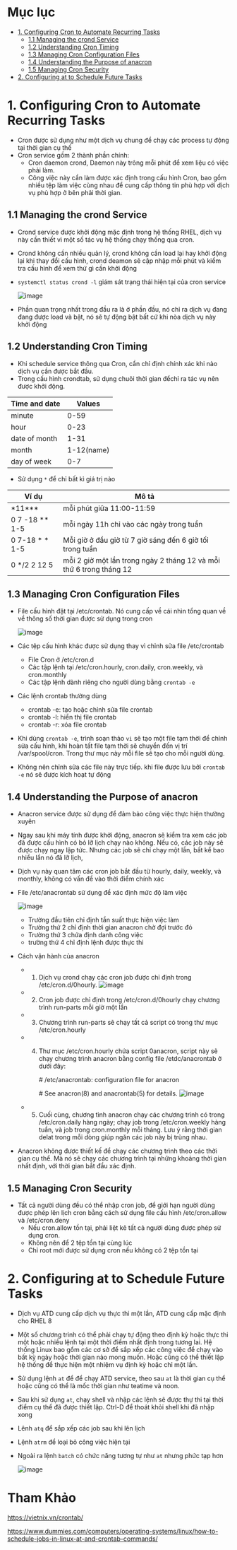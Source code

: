 # Mục lục
- [1. Configuring Cron to Automate Recurring Tasks ](#1)
  - [1.1 Managing the crond Service](#11)
  - [1.2 Understanding Cron Timing](#12)
  - [1.3 Managing Cron Configuration Files](#13)
  - [1.4 Understanding the Purpose of anacron](#14)
  - [1.5 Managing Cron Security](#15)
- [2. Configuring at to Schedule Future Tasks](#2)

<a name = '1'></a>
# 1. Configuring Cron to Automate Recurring Tasks
- Cron được sử dụng như một dịch vụ chung để chạy các process tự động tại thời gian cụ thể
- Cron service gồm 2 thành phần chính: 
  - Cron daemon crond,  Daemon này trông mỗi phút để xem liệu có việc phải làm. 
  - Công việc này cần làm được xác định trong cấu hình Cron, bao gồm nhiều tệp làm việc cùng nhau để cung cấp thông tin phù hợp với dịch vụ phù hợp ở bên phải thời gian.

<a name = '11'></a>
## 1.1 Managing the crond Service
- Crond service được khởi động mặc định trong hệ thống RHEL, dịch vụ này cần thiết vì một số tác vụ hệ thống chạy thống qua cron.
- Crond không cần nhiều quản lý, crond không cần load lại hay khởi động lại khi thay đổi cấu hình, crond deamon sẽ cập nhập mỗi phút và kiểm tra cấu hình để xem thứ gì cần khởi động

- `systemctl status crond -l` giám sát trạng thái hiện tại của cron service

  ![image](image/Screenshot_70.png)

- Phần quan trọng nhất trong đầu ra là ở phần đầu, nó chỉ ra dịch vụ đang đang được load và bật, nó sẽ tự động bật bất cứ khi nòa dịch vụ này khởi động 

<a name = '12'></a>
## 1.2 Understanding Cron Timing

- Khi schedule service thông qua Cron, cần chỉ định chính xác khi nào dịch vụ cần được bắt đầu.
- Trong cấu hình crondtab, sử dụng chuõi thời gian đểchỉ ra tác vụ nên được khởi động. 

Time and date | Values 
---|---
minute | 0-59
hour | 0-23 
date of month | 1-31
month | 1-12(name)
day of week | 0-7

- Sử dụng `*` để chỉ bất kì giá trị nào

Ví dụ | Mô tả
---|---
\*11*** | mỗi phút giữa 11:00-11:59
0 7 -18 ** 1-5  | mỗi ngày 11h chỉ vào các ngày trong tuần 
0 7-18 * * 1-5 |Mỗi giờ ở đầu giờ từ 7 giờ sáng đến 6 giờ tối trong tuần 
0 */2 2 12 5| mỗi 2 giờ một lần trong ngày 2 tháng 12 và mỗi thứ 6 trong tháng 12 

<a name = '13'></a>
## 1.3 Managing Cron Configuration Files

- File cấu hình đặt tại /etc/crontab. Nó cung cấp về cái nhìn tổng quan về về thông số thời gian được sử dụng  trong  cron
 
  ![image](image/Screenshot_71.png)

- Các tệp cấu hình khác được sử dụng thay vì chỉnh sửa file /etc/crontab
  - File Cron ở /etc/cron.d
  - Các tập lệnh tại  /etc/cron.hourly, cron.daily, cron.weekly, và cron.monthly
  - Các tập lệnh dành riêng cho người dùng bằng `crontab -e`
- Các lệnh crontab thường dùng
  - crontab -e: tạo hoặc chỉnh sửa file crontab 
  - crontab -l: hiển thị file crontab 
  - crontab -r: xóa file crontab
- Khi dùng `crontab -e`, trình soạn thảo `vi` sẽ tạo một file tạm thời để chỉnh sửa cấu hình, khi hoàn tất file tạm thời sẽ chuyển đến vị trí /var/spool/cron. Trong thư mục này mỗi file sẽ tạo cho mỗi người dùng.
- Không nên chỉnh sửa các file này trực tiếp. khi file được lưu bởi `crontab -e` nó sẽ được kích hoạt tự động



<a name = '14'></a>
## 1.4 Understanding the Purpose of anacron
- Anacron service được sử dụng để đảm bảo công việc thực hiện thường xuyên
- Ngay sau khi máy tính được khởi động, anacron sẽ kiểm tra xem các job đã được cấu hình có bỏ lỡ lịch chạy nào không. Nếu có, các job này sẽ được chạy ngay lập tức. Nhưng các job sẽ chỉ chạy một lần, bất kể bao nhiều lần nó đã lỡ lịch,

- Dịch vụ này quan tâm các cron job bắt đầu từ hourly, daily, weekly, và  monthly, không có vấn đề vào thời điểm chính xác
- File /etc/anacrontab sử dụng để xác định mức độ làm việc

  ![image](image/Screenshot_72.png)

  - Trường đầu tiên chỉ định tần suất thực hiện việc làm 
  - Trường thứ 2 chỉ định thời gian anacron chờ đợi trước đó  
  - Trường thứ 3 chứa định danh công việc
  - trường thứ 4 chỉ định lệnh được thực thi
- Cách vận hành của anacron
  - 1. Dịch vụ crond chạy các cron job được chỉ định trong /etc/cron.d/0hourly.
    ![image](image/Screenshot_162.png)
  - 2. Cron job được chỉ định trong /etc/cron.d/0hourly chạy chương trình run-parts mỗi giờ một lần
  - 3. Chương trình run-parts sẽ chạy tất cả script có trong thư mục /etc/cron.hourly
  - 4. Thư mục /etc/cron.hourly chứa script 0anacron, script này sẽ chạy chương trình anacron bằng config file /etdc/anacrontab  ở dưới đây:

         \# /etc/anacrontab: configuration file for anacron

         \# See anacron(8) and anacrontab(5) for details.
    ![image](image/Screenshot_163.png)

  - 5. Cuối cùng, chương tình anacron chạy các chương trình có trong /etc/cron.daily hàng ngày; chạy job trong /etc/cron.weekly hàng tuần, và job trong cron.monthly mỗi tháng. Lưu ý rằng thời gian delat trong mỗi dòng giúp ngăn các job này bị trùng nhau.
- Anacron không được thiết kế để chạy các chương trình theo các thời gian cụ thể. Mà nó sẽ chạy các chương trình tại những khoảng thời gian nhất định, với thời gian bắt đầu xác định.


<a name = '15'></a>
## 1.5 Managing Cron Security

- Tất cả người dùng đều có thể nhập cron job, để giới hạn người dùng được phép lên lịch cron bằng cách sử dụng file cấu hình /etc/cron.allow và /etc/cron.deny
  - Nếu cron.allow tồn tại, phải liệt kê tất cả người dùng được phép sử dụng cron.
  - Không nên để 2 tệp tồn tại cùng lúc 
  - Chỉ root mới được sử dụng cron nếu không có 2 tệp tồn tại

<a name = '2'></a>
# 2. Configuring at to Schedule Future Tasks

- Dịch vụ ATD cung cấp dịch vụ thực thi một lần, ATD cung cấp mặc định cho RHEL 8 
- Một số chương trình có thể phải chạy tự động theo định kỳ hoặc thực thi một hoặc nhiều lệnh tại một thời điểm nhất định trong tương lai. Hệ thống Linux  bao gồm các cơ sở để sắp xếp các công việc để chạy vào bất kỳ ngày hoặc thời gian nào mong muốn. Hoặc cũng có thể thiết lập hệ thống để thực hiện một nhiệm vụ định kỳ hoặc chỉ một lần. 
- Sử dụng lệnh `at` để để chạy ATD service, theo sau `at` là thời gian cụ thể hoặc cũng có thể là  mốc thời gian  như teatime và noon. 
- Sau khi sử dụng `at`, chạy shell và nhập các lệnh sẽ được thự thi tại thời điểm cụ thể đã được thiết lập. Ctrl-D  để thoát khỏi shell khi đã nhập xong 
- Lênh `atq` để sắp xếp các job sau khi lên lịch
- Lệnh `atrm` để loại bỏ công việc hiện tại
- Ngoài ra lệnh `batch` có chức năng tương tự như `at` nhưng phức tạp hơn
 
   ![image](image/Screenshot_73.png)



# Tham Khảo

https://vietnix.vn/crontab/

https://www.dummies.com/computers/operating-systems/linux/how-to-schedule-jobs-in-linux-at-and-crontab-commands/
